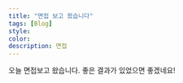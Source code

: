 ```yaml
---
title: "면접 보고 왔습니다"
tags: [Blog]
style:
color:
description: 면접
---
```

오늘 면접보고 왔습니다. 좋은 결과가 있었으면 좋겠네요!